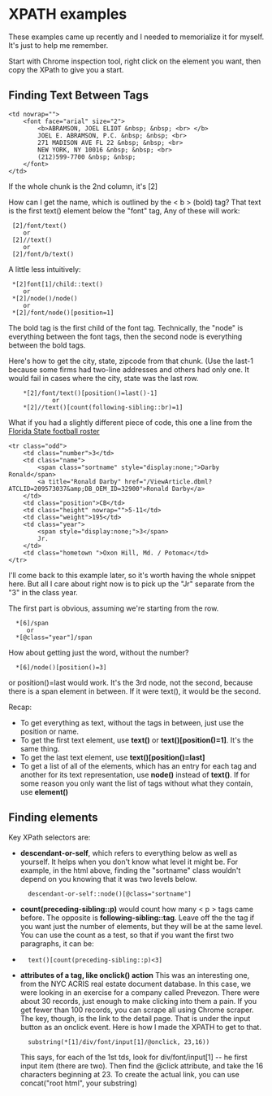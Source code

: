 # XPATH examples

These examples came up recently and I needed to memorialize it for myself.  It's just to help me remember.

Start with Chrome inspection tool, right click on the element you want, then copy the XPath to give you a start. 

## Finding Text Between Tags


    <td nowrap="">
		<font face="arial" size="2">
			<b>ABRAMSON, JOEL ELIOT &nbsp; &nbsp; <br> </b>
			JOEL E. ABRAMSON, P.C. &nbsp; &nbsp; <br> 
			271 MADISON AVE FL 22 &nbsp; &nbsp; <br>
			NEW YORK, NY 10016 &nbsp; &nbsp; <br>
			(212)599-7700 &nbsp; &nbsp;
		</font>
	</td>

If the whole chunk is the 2nd column, it's [2] 

How can I get the name, which is outlined by the   < b >  (bold) tag? That text is the first text() element below the "font" tag, Any of these will work:  

     [2]/font/text()
		or
	 [2]//text()
		or
	 [2]/font/b/text()

A little less intuitively:

     *[2]font[1]/child::text()
		or
	 *[2]/node()/node()
		or
	 *[2]/font/node()[position=1]

The bold tag is the first child of the font tag. Technically, the "node" is everything between the font tags, then the second node is everything between the bold tags.

Here's how to get the city, state, zipcode from that chunk. (Use the last-1 because some firms had two-line addresses and others had only one. It would fail in cases where the city, state was the last row. 

		*[2]/font/text()[position()=last()-1]
				or
		*[2]//text()[count(following-sibling::br)=1]
		

What if you had a slightly different piece of code, this one a line from the [Florida State football roster](http://www.seminoles.com/SportSelect.dbml?SPID=157113&SPSID=917030)

	<tr class="odd">
		<td class="number">3</td>
		<td class="name">
			<span class="sortname" style="display:none;">Darby Ronald</span>
			<a title="Ronald Darby" href="/ViewArticle.dbml?ATCLID=209573037&amp;DB_OEM_ID=32900">Ronald Darby</a>
		</td>
		<td class="position">CB</td>
		<td class="height" nowrap="">5-11</td>
		<td class="weight">195</td>
		<td class="year">
			<span style="display:none;">3</span>
			Jr.
		</td>
		<td class="hometown ">Oxon Hill, Md. / Potomac</td>
	</tr>

I'll come back to this example later, so it's worth having the whole snippet here. But all I care about right now is to pick up the "Jr" separate from the "3" in the class year. 

The first part is obvious, assuming we're starting from the row.

	  *[6]/span
		 or
	  *[@class="year"]/span

How about getting just the word, without the number? 

	  *[6]/node()[position()=3]

or position()=last would work. It's the 3rd node, not the second, because there is a span element in between. If it were text(), it would be the second.

Recap:

* To get everything as text, without the tags in between, just use the position or name. 
* To get the first text element, use **text()** or **text()[position()=1]**. It's the same thing.
* To get the last text element, use **text()[position()=last]**
* To get a list of all of the elements, which has an entry for each tag and another for its text representation, use **node()** instead of **text()**. If for some reason you only want the list of tags without what they contain, use **element()**

## Finding elements ##

Key XPath selectors are:

* **descendant-or-self**, which refers to everything below as well as yourself. It helps when you don't know what level it might be. For example, in the html above, finding the "sortname" class wouldn't depend on you knowing that it was two levels below. 

		descendant-or-self::node()[@class="sortname"]

* **count(preceding-sibling::p)** would count how many < p > tags came before. The opposite is **following-sibling::tag**. Leave off the the tag if you want just the number of elements, but they will be at the same level. You can use the count as a test, so that if you want the first two paragraphs, it can be: 
* 
		text()[count(preceding-sibling::p)<3]

* **attributes of a tag, like onclick() action** This was an interesting one, from the NYC ACRIS real estate document database. In this case, we were looking in an exercise for a company called Prevezon. There were about 30 records, just enough to make clicking into them a pain. If you get fewer than 100 records, you can scrape all using Chrome scraper. The key, though, is the link to the detail page. That is under the input button as an onclick event. Here is how I made the XPATH to get to that. 

		substring(*[1]/div/font/input[1]/@onclick, 23,16))

	This says, for each of the 1st tds, look for div/font/input[1] -- he first input item (there are two). Then find the @click attribute, and take the 16 characters beginning at 23. To create the actual link, you can use concat("root html", your substring)


